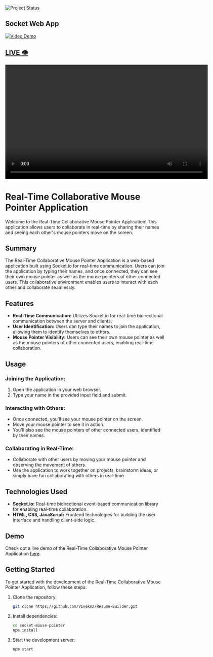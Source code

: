 ![Project Status](https://img.shields.io/badge/Status-In%20Progress-yellow)

## Socket Web App

[![Video Demo](https://img.youtube.com/vi/KxMaTZkxqqQ/0.jpg)](https://www.youtube.com/watch?v=KxMaTZkxqqQ)
## [LIVE 👁️](https://socket-mouse-pointer.vercel.app/)

 <video width="640" height="360" controls>
  <source src="./sceenshot/socket.mp4" type="video/mp4">
  Your browser does not support the video tag.
</video>

# Real-Time Collaborative Mouse Pointer Application

Welcome to the Real-Time Collaborative Mouse Pointer Application! This application allows users to collaborate in real-time by sharing their names and seeing each other's mouse pointers move on the screen.

## Summary

The Real-Time Collaborative Mouse Pointer Application is a web-based application built using Socket.io for real-time communication. Users can join the application by typing their names, and once connected, they can see their own mouse pointer as well as the mouse pointers of other connected users. This collaborative environment enables users to interact with each other and collaborate seamlessly.

## Features

- **Real-Time Communication:** Utilizes Socket.io for real-time bidirectional communication between the server and clients.
- **User Identification:** Users can type their names to join the application, allowing them to identify themselves to others.
- **Mouse Pointer Visibility:** Users can see their own mouse pointer as well as the mouse pointers of other connected users, enabling real-time collaboration.

## Usage

### Joining the Application:

1. Open the application in your web browser.
2. Type your name in the provided input field and submit.

### Interacting with Others:

- Once connected, you'll see your mouse pointer on the screen.
- Move your mouse pointer to see it in action.
- You'll also see the mouse pointers of other connected users, identified by their names.

### Collaborating in Real-Time:

- Collaborate with other users by moving your mouse pointer and observing the movement of others.
- Use the application to work together on projects, brainstorm ideas, or simply have fun collaborating with others in real-time.

## Technologies Used

- **Socket.io:** Real-time bidirectional event-based communication library for enabling real-time collaboration.
- **HTML, CSS, JavaScript:** Frontend technologies for building the user interface and handling client-side logic.

## Demo

Check out a live demo of the Real-Time Collaborative Mouse Pointer Application [here](https://socket-mouse-pointer.vercel.app/).

## Getting Started

To get started with the development of the Real-Time Collaborative Mouse Pointer Application, follow these steps:

1. Clone the repository:
   ```bash
   git clone https://github.com/Viveksz/Resume-Builder.git
   ```
2. Install dependencies:
    ```bash 
    cd socket-mouse-pointer
    npm install
    ```
3. Start the development server:
    ```bash 
    npm start
    ```
